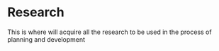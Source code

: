 # Research
This is where will acquire all the research to be used in the process of  planning and development
